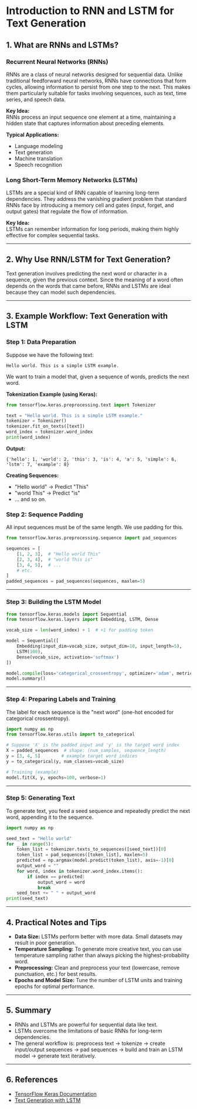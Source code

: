 # Introduction to RNN and LSTM for Text Generation

## 1. What are RNNs and LSTMs?

### Recurrent Neural Networks (RNNs)
RNNs are a class of neural networks designed for sequential data. Unlike traditional feedforward neural networks, RNNs have connections that form cycles, allowing information to persist from one step to the next. This makes them particularly suitable for tasks involving sequences, such as text, time series, and speech data.

**Key Idea:**  
RNNs process an input sequence one element at a time, maintaining a hidden state that captures information about preceding elements.

**Typical Applications:**  
- Language modeling
- Text generation
- Machine translation
- Speech recognition

### Long Short-Term Memory Networks (LSTMs)
LSTMs are a special kind of RNN capable of learning long-term dependencies. They address the vanishing gradient problem that standard RNNs face by introducing a memory cell and gates (input, forget, and output gates) that regulate the flow of information.

**Key Idea:**  
LSTMs can remember information for long periods, making them highly effective for complex sequential tasks.

---

## 2. Why Use RNN/LSTM for Text Generation?

Text generation involves predicting the next word or character in a sequence, given the previous context. Since the meaning of a word often depends on the words that came before, RNNs and LSTMs are ideal because they can model such dependencies.

---

## 3. Example Workflow: Text Generation with LSTM

### Step 1: Data Preparation

Suppose we have the following text:
```
Hello world. This is a simple LSTM example.
```
We want to train a model that, given a sequence of words, predicts the next word.

**Tokenization Example (using Keras):**
```python
from tensorflow.keras.preprocessing.text import Tokenizer

text = "Hello world. This is a simple LSTM example."
tokenizer = Tokenizer()
tokenizer.fit_on_texts([text])
word_index = tokenizer.word_index
print(word_index)
```

**Output:**
```
{'hello': 1, 'world': 2, 'this': 3, 'is': 4, 'a': 5, 'simple': 6, 'lstm': 7, 'example': 8}
```

**Creating Sequences:**
- "Hello world" → Predict "This"
- "world This" → Predict "is"
- ... and so on.

### Step 2: Sequence Padding

All input sequences must be of the same length. We use padding for this.
```python
from tensorflow.keras.preprocessing.sequence import pad_sequences

sequences = [
    [1, 2, 3],  # "Hello world This"
    [2, 3, 4],  # "world This is"
    [3, 4, 5],  # ...
    # etc.
]
padded_sequences = pad_sequences(sequences, maxlen=5)
```

---

### Step 3: Building the LSTM Model

```python
from tensorflow.keras.models import Sequential
from tensorflow.keras.layers import Embedding, LSTM, Dense

vocab_size = len(word_index) + 1  # +1 for padding token

model = Sequential([
    Embedding(input_dim=vocab_size, output_dim=10, input_length=5),
    LSTM(100),
    Dense(vocab_size, activation='softmax')
])

model.compile(loss='categorical_crossentropy', optimizer='adam', metrics=['accuracy'])
model.summary()
```

---

### Step 4: Preparing Labels and Training

The label for each sequence is the "next word" (one-hot encoded for categorical crossentropy).

```python
import numpy as np
from tensorflow.keras.utils import to_categorical

# Suppose 'X' is the padded input and 'y' is the target word index
X = padded_sequences  # shape: (num_samples, sequence_length)
y = [3, 4, 5]        # example target word indices
y = to_categorical(y, num_classes=vocab_size)

# Training (example)
model.fit(X, y, epochs=100, verbose=1)
```

---

### Step 5: Generating Text

To generate text, you feed a seed sequence and repeatedly predict the next word, appending it to the sequence.

```python
import numpy as np

seed_text = "Hello world"
for _ in range(5):
    token_list = tokenizer.texts_to_sequences([seed_text])[0]
    token_list = pad_sequences([token_list], maxlen=5)
    predicted = np.argmax(model.predict(token_list), axis=-1)[0]
    output_word = ""
    for word, index in tokenizer.word_index.items():
        if index == predicted:
            output_word = word
            break
    seed_text += " " + output_word
print(seed_text)
```

---

## 4. Practical Notes and Tips

- **Data Size:** LSTMs perform better with more data. Small datasets may result in poor generation.
- **Temperature Sampling:** To generate more creative text, you can use temperature sampling rather than always picking the highest-probability word.
- **Preprocessing:** Clean and preprocess your text (lowercase, remove punctuation, etc.) for best results.
- **Epochs and Model Size:** Tune the number of LSTM units and training epochs for optimal performance.

---

## 5. Summary

- RNNs and LSTMs are powerful for sequential data like text.
- LSTMs overcome the limitations of basic RNNs for long-term dependencies.
- The general workflow is: preprocess text → tokenize → create input/output sequences → pad sequences → build and train an LSTM model → generate text iteratively.

---

## 6. References

- [TensorFlow Keras Documentation](https://keras.io/api/layers/recurrent_layers/lstm/)
- [Text Generation with LSTM](https://machinelearningmastery.com/text-generation-lstm-recurrent-neural-networks-python-keras/)
